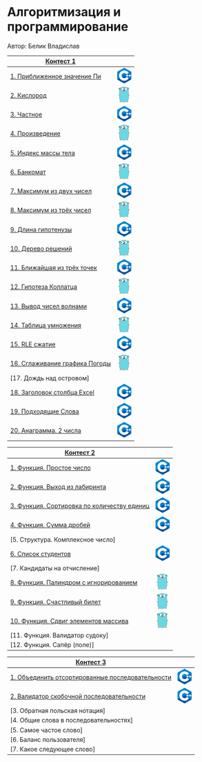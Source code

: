 # Алгоритмизация и программирование

Автор: Белик Владислав

|[Контест 1](https://contest.yandex.ru/contest/52142/problems/) |  |
| --- | :-: |
| [1. Приближенное значение Пи](./contest_1/1/1.cpp) | ![](./img/cpp.png) |
| [2. Кислород](./contest_1/2/2.go) |  ![](./img/go.png) |
| [3. Частное](./contest_1/3/3.cpp) | ![](./img/cpp.png) |
| [4. Произведение](./contest_1/4/4.go) | ![](./img/go.png) |
| [5. Индекс массы тела](./contest_1/5/5.cpp) |  ![](./img/cpp.png) |
| [6. Банкомат](./contest_1/6/6.go) | ![](./img/go.png) |
| [7. Максимум из двух чисел](./contest_1/7/7.cpp) | ![](./img/cpp.png) |
| [8. Максимум из трёх чисел](./contest_1/8/8.go) |  ![](./img/go.png) |
| [9. Длина гипотенузы](./contest_1/9/9.cpp) | ![](./img/cpp.png) |
| [10. Дерево решений](./contest_1/10/10.go) | ![](./img/go.png) |
| [11. Ближайшая из трёх точек](./contest_1/11/11.cpp) |  ![](./img/cpp.png) |
| [12. Гипотеза Коллатца](./contest_1/12/12.go) | ![](./img/go.png) |
| [13. Вывод чисел волнами](./contest_1/13/13.cpp) | ![](./img/cpp.png) |
| [14. Таблица умножения](./contest_1/14/14.go) |  ![](./img/go.png) |
| [15. RLE сжатие](./contest_1/15/15.cpp) | ![](./img/cpp.png) |
| [16. Сглаживание графика Погоды](./contest_1/16/16.go) | ![](./img/go.png) |
| [17. Дождь над островом] |  ![]() |
| [18. Заголовок столбца Excel](./contest_1/18/18.cpp) | ![](./img/cpp.png) |
| [19. Подходящие Слова](./contest_1/19/19.cpp) | ![](./img/cpp.png) |
| [20. Анаграмма. 2 числа](./contest_1/20/20.cpp) | ![](./img/cpp.png) |

|[Контест 2](https://contest.yandex.ru/contest/52676/problems/) |  |
| --- | :-: |
| [1. Функция. Простое число](./contest_2/1/1.cpp) | ![](./img/cpp.png) |
| [2. Функция. Выход из лабиринта](./contest_2/2/2.cpp) |  ![](./img/cpp.png) |
| [3. Функция. Сортировка по количеству единиц](./contest_2/3/3.cpp) | ![](./img/cpp.png) |
| [4. Функция. Сумма дробей](./contest_2/4/4.cpp) | ![](./img/cpp.png) |
| [5. Структура. Комплексное число] |  ![]() |
| [6. Список студентов](./contest_2/6/6.cpp) | ![](./img/cpp.png) |
| [7. Кандидаты на отчисление] | ![]() |
| [8. Функция. Палиндром с игнорированием](./contest_2/8/8.go) |  ![](./img/go.png) |
| [9. Функция. Счастливый билет](./contest_2/9/9.go) | ![](./img/go.png) |
| [10. Функция. Сдвиг элементов массива](./contest_2/10/10.go) | ![](./img/go.png) |
| [11. Функция. Валидатор судоку] |  ![]() |
| [12. Функция. Сапёр (поле)] | ![]() |

|[Контест 3](https://contest.yandex.ru/contest/53504/problems/) |  |
| --- | :-: |
| [1. Объединить отсортированные последовательности](./contest_3/1/1.cpp) | ![](./img/cpp.png) |
| [2. Валидатор скобочной последовательности](./contest_3/2/2.cpp) |  ![](./img/cpp.png) |
| [3. Обратная польская нотация] | ![]() |
| [4. Общие слова в последовательностях] | ![]() |
| [5. Самое частое слово] |  ![]() |
| [6. Баланс пользователя] | ![]() |
| [7. Какое следующее слово] | ![]() |
